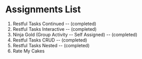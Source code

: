 # Assignments List

1. Restful Tasks Continued -- (completed)
2. Restful Tasks Interactive -- (completed)
3. Ninja Gold (Group Activity -- Self Assigned) -- (completed)
4. Restful Tasks CRUD -- (completed)
5. Restful Tasks Nested -- (completed)
6. Rate My Cakes
